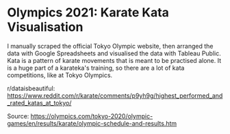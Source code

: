 # Olympics 2021: Karate Kata Visualisation

I manually scraped the official Tokyo Olympic website, then arranged the data with Google Spreadsheets and visualised the data with Tableau Public.
Kata is a pattern of karate movements that is meant to be practised alone. It is a huge part of a karateka's training, so there are a lot of kata competitions, like at Tokyo Olympics.

r/dataisbeautiful: https://www.reddit.com/r/karate/comments/p9yh9g/highest_performed_and_rated_katas_at_tokyo/

Source: https://olympics.com/tokyo-2020/olympic-games/en/results/karate/olympic-schedule-and-results.htm
